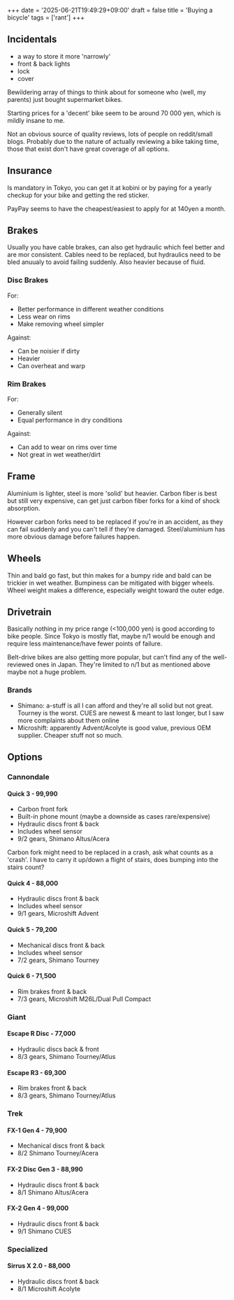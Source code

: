 +++
date = '2025-06-21T19:49:29+09:00'
draft = false
title = 'Buying a bicycle'
tags = ['rant']
+++

## Incidentals

- a way to store it more 'narrowly'
- front & back lights
- lock
- cover

Bewildering array of things to think about for someone who (well, my parents) just bought supermarket bikes.

Starting prices for a 'decent' bike seem to be around 70 000 yen, which is mildly insane to me.

Not an obvious source of quality reviews, lots of people on reddit/small blogs. Probably due to the nature of actually reviewing a bike taking time, those that exist don't have great coverage of all options.

## Insurance

Is mandatory in Tokyo, you can get it at kobini or by paying for a yearly checkup for your bike and getting the red sticker.

PayPay seems to have the cheapest/easiest to apply for at 140yen a month.

## Brakes

Usually you have cable brakes, can also get hydraulic which feel better and are mor consistent. Cables need to be replaced, but hydraulics need to be bled anuualy to avoid failing suddenly. Also heavier because of fluid.

### Disc Brakes

For:
- Better performance in different weather conditions
- Less wear on rims
- Make removing wheel simpler

Against:
- Can be noisier if dirty
- Heavier
- Can overheat and warp

### Rim Brakes

For:
- Generally silent
- Equal performance in dry conditions

Against:
- Can add to wear on rims over time
- Not great in wet weather/dirt

## Frame

Aluminium is lighter, steel is more 'solid' but heavier. Carbon fiber is best but still very expensive, can get just carbon fiber forks for a kind of shock absorption.

However carbon forks need to be replaced if you're in an accident, as they can fail suddenly and you can't tell if they're damaged. Steel/aluminium has more obvious damage before failures happen.

## Wheels

Thin and bald go fast, but thin makes for a bumpy ride and bald can be trickier in wet weather. Bumpiness can be mitigated with bigger wheels. Wheel weight makes a difference, especially weight toward the outer edge.

## Drivetrain

Basically nothing in my price range (<100,000 yen) is good according to bike people. Since Tokyo is mostly flat, maybe n/1 would be enough and require less maintenance/have fewer points of failure.

Belt-drive bikes are also getting more popular, but can't find any of the well-reviewed ones in Japan. They're limited to n/1 but as mentioned above maybe not a huge problem.

### Brands

- Shimano: a-stuff is all I can afford and they're all solid but not great. Tourney is the worst. CUES are newest & meant to last longer, but I saw more complaints about them online
- Microshift: apparently Advent/Acolyte is good value, previous OEM supplier. Cheaper stuff not so much.

## Options

### Cannondale

#### Quick 3 - 99,990

- Carbon front fork
- Built-in phone mount (maybe a downside as cases rare/expensive)
- Hydraulic discs front & back
- Includes wheel sensor
- 9/2 gears, Shimano Altus/Acera

Carbon fork might need to be replaced in a crash, ask what counts as a 'crash'. I have to carry it up/down a flight of stairs, does bumping into the stairs count?

#### Quick 4 - 88,000

- Hydraulic discs front & back
- Includes wheel sensor
- 9/1 gears, Microshift Advent

#### Quick 5 - 79,200

- Mechanical discs front & back
- Includes wheel sensor
- 7/2 gears, Shimano Tourney

#### Quick 6 - 71,500

- Rim brakes front & back
- 7/3 gears, Microshift M26L/Dual Pull Compact

### Giant

#### Escape R Disc - 77,000

- Hydraulic discs back & front
- 8/3 gears, Shimano Tourney/Atlus

#### Escape R3 - 69,300

- Rim brakes front & back
- 8/3 gears, Shimano Tourney/Atlus

### Trek

#### FX-1 Gen 4 - 79,900

- Mechanical discs front & back
- 8/2 Shimano Tourney/Acera

#### FX-2 Disc Gen 3 - 88,990

- Hydraulic discs front & back
- 8/1 Shimano Altus/Acera

#### FX-2 Gen 4 - 99,000

- Hydraulic discs front & back
- 9/1 Shimano CUES

### Specialized

#### Sirrus X 2.0 - 88,000

- Hydraulic discs front & back
- 8/1 Microshift Acolyte

